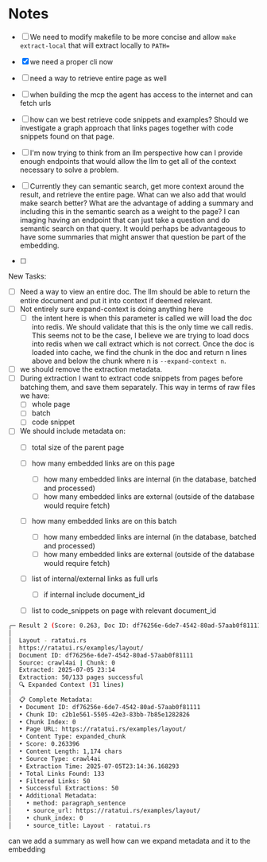 # Notes

- [ ] We need to modify makefile to be more concise and allow `make extract-local` that will extract locally to `PATH=`
- [X] we need a proper cli now
- [ ] need a way to retrieve entire page as well
- [ ] when building the mcp the agent has access to the internet and can fetch urls

- [ ] how can we best retrieve code snippets and examples? Should we investigate a graph approach that links pages together with code snippets found on that page.

- [ ] I'm now trying to think from an llm perspective how can I provide enough endpoints that would allow the llm to get all of the context necessary to solve a problem.

- [ ] Currently they can semantic search, get more context around the result, and retrieve the entire page. What can we also add that would make search better? What are the advantage of adding a summary and including this in the semantic search as a weight to the page? I can imaging having an endpoint that can just take a question and do semantic search on that query. It would perhaps be advantageous to have some summaries that might answer that question be part of the embedding.
- [ ]

New Tasks:
- [ ] Need a way to view an entire doc. The llm should be able to return the entire document and put it into context if deemed relevant.
- [ ] Not entirely sure expand-context is doing anything here
    - [ ] the intent here is when this parameter is called we will load the doc into redis. We should validate that this is the only time we call redis. This seems not to be the case, I believe we are trying to load docs into redis when we call extract which is not correct. Once the doc is loaded into cache, we find the chunk in the doc and return n lines above and below the chunk where n is `--expand-context n`.
- [ ] we should remove the extraction metadata.
- [ ] During extraction I want to extract code snippets from pages before batching them, and save them separately. This way in terms of raw files we have:
    - [ ] whole page
    - [ ] batch
    - [ ] code snippet
- [ ] We should include metadata on:
    - [ ] total size of the parent page
    - [ ] how many embedded links are on this page
        - [ ] how many embedded links are internal (in the database, batched and processed)
        - [ ] how many embedded links are external (outside of the database would require fetch)
    - [ ] how many embedded links are on this batch
        - [ ] how many embedded links are internal (in the database, batched and processed)
        - [ ] how many embedded links are external (outside of the database would require fetch)
    - [ ] list of internal/external links as full urls
        - [ ] if internal include document_id
    - [ ] list to code_snippets on page with relevant document_id


```bash
╭─ Result 2 (Score: 0.263, Doc ID: df76256e-6de7-4542-80ad-57aab0f81111, Type: expanded_chu─╮
│                                                                                           │
│  Layout - ratatui.rs                                                                      │
│  https://ratatui.rs/examples/layout/                                                      │
│  Document ID: df76256e-6de7-4542-80ad-57aab0f81111                                        │
│  Source: crawl4ai | Chunk: 0                                                              │
│  Extracted: 2025-07-05 23:14                                                              │
│  Extraction: 50/133 pages successful                                                      │
│  🔍 Expanded Context (31 lines)                                                           │
│                                                                                           │
│  📋 Complete Metadata:                                                                    │
│  • Document ID: df76256e-6de7-4542-80ad-57aab0f81111                                      │
│  • Chunk ID: c2b1e561-5505-42e3-83bb-7b85e1282826                                         │
│  • Chunk Index: 0                                                                         │
│  • Page URL: https://ratatui.rs/examples/layout/                                          │
│  • Content Type: expanded_chunk                                                           │
│  • Score: 0.263396                                                                        │
│  • Content Length: 1,174 chars                                                            │
│  • Source Type: crawl4ai                                                                  │
│  • Extraction Time: 2025-07-05T23:14:36.168293                                            │
│  • Total Links Found: 133                                                                 │
│  • Filtered Links: 50                                                                     │
│  • Successful Extractions: 50                                                             │
│  • Additional Metadata:                                                                   │
│    • method: paragraph_sentence                                                           │
│    • source_url: https://ratatui.rs/examples/layout/                                      │
│    • chunk_index: 0                                                                       │
│    • source_title: Layout - ratatui.rs                                                    │

```

can we add a summary as well how can we expand metadata and it to the embedding
